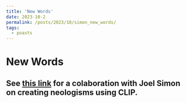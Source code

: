 ```yaml
---
title: 'New Words'
date: 2023-10-2
permalink: /posts/2023/10/simon_new_words/
tags:
  - poasts
---
```


# New Words

## See [this link](https://joelsimon.net/new-words.html) for a colaboration with Joel Simon on creating neologisms using CLIP.
